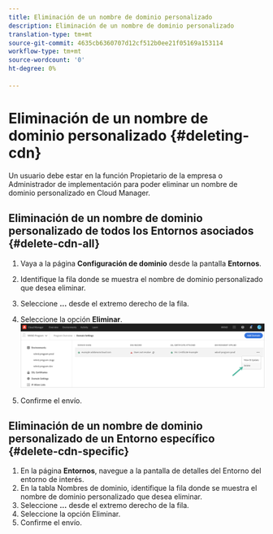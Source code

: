 ```yaml
---
title: Eliminación de un nombre de dominio personalizado
description: Eliminación de un nombre de dominio personalizado
translation-type: tm+mt
source-git-commit: 4635cb6360707d12cf512b0ee21f05169a153114
workflow-type: tm+mt
source-wordcount: '0'
ht-degree: 0%

---
```



# Eliminación de un nombre de dominio personalizado {#deleting-cdn}

Un usuario debe estar en la función Propietario de la empresa o Administrador de implementación para poder eliminar un nombre de dominio personalizado en Cloud Manager.

## Eliminación de un nombre de dominio personalizado de todos los Entornos asociados {#delete-cdn-all}

1. Vaya a la página **Configuración de dominio** desde la pantalla **Entornos**.

1. Identifique la fila donde se muestra el nombre de dominio personalizado que desea eliminar.

1. Seleccione **...** desde el extremo derecho de la fila.

1. Seleccione la opción **Eliminar**.
   ![](/help/implementing/cloud-manager/assets/cdn/cdn-delete.png)

1. Confirme el envío.


## Eliminación de un nombre de dominio personalizado de un Entorno específico {#delete-cdn-specific}

1. En la página **Entornos**, navegue a la pantalla de detalles del Entorno del entorno de interés.
1. En la tabla Nombres de dominio, identifique la fila donde se muestra el nombre de dominio personalizado que desea eliminar.
1. Seleccione **...** desde el extremo derecho de la fila.
1. Seleccione la opción Eliminar.
1. Confirme el envío.
